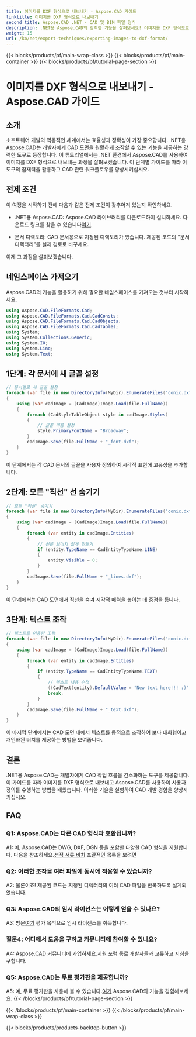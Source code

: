 ```yaml
---
title: 이미지를 DXF 형식으로 내보내기 - Aspose.CAD 가이드
linktitle: 이미지를 DXF 형식으로 내보내기
second_title: Aspose.CAD .NET - CAD 및 BIM 파일 형식
description: .NET용 Aspose.CAD의 강력한 기능을 살펴보세요! 이미지를 DXF 형식으로 쉽게 내보내는 방법을 알아보세요. 정확성과 효율성으로 CAD 개발을 강화하세요.
weight: 15
url: /ko/net/export-techniques/exporting-images-to-dxf-format/
---
```


{{< blocks/products/pf/main-wrap-class >}}
{{< blocks/products/pf/main-container >}}
{{< blocks/products/pf/tutorial-page-section >}}

# 이미지를 DXF 형식으로 내보내기 - Aspose.CAD 가이드

## 소개

소프트웨어 개발의 역동적인 세계에서는 효율성과 정확성이 가장 중요합니다. .NET용 Aspose.CAD는 개발자에게 CAD 도면을 원활하게 조작할 수 있는 기능을 제공하는 강력한 도구로 등장합니다. 이 튜토리얼에서는 .NET 환경에서 Aspose.CAD를 사용하여 이미지를 DXF 형식으로 내보내는 과정을 살펴보겠습니다. 이 단계별 가이드를 따라 이 도구의 잠재력을 활용하고 CAD 관련 워크플로우를 향상시키십시오.

## 전제 조건

이 여정을 시작하기 전에 다음과 같은 전제 조건이 갖추어져 있는지 확인하세요.

-  .NET용 Aspose.CAD: Aspose.CAD 라이브러리를 다운로드하여 설치하세요. 다운로드 링크를 찾을 수 있습니다[여기](https://releases.aspose.com/cad/net/).

- 문서 디렉토리: CAD 문서용으로 지정된 디렉토리가 있습니다. 제공된 코드의 "문서 디렉터리"를 실제 경로로 바꾸세요.

이제 그 과정을 살펴보겠습니다.

## 네임스페이스 가져오기

Aspose.CAD의 기능을 활용하기 위해 필요한 네임스페이스를 가져오는 것부터 시작하세요.

```csharp
using Aspose.CAD.FileFormats.Cad;
using Aspose.CAD.FileFormats.Cad.CadConsts;
using Aspose.CAD.FileFormats.Cad.CadObjects;
using Aspose.CAD.FileFormats.Cad.CadTables;
using System;
using System.Collections.Generic;
using System.IO;
using System.Linq;
using System.Text;
```

## 1단계: 각 문서에 새 글꼴 설정

```csharp
// 문서별로 새 글꼴 설정
foreach (var file in new DirectoryInfo(MyDir).EnumerateFiles("conic.dxf"))
{
    using (var cadImage = (CadImage)Image.Load(file.FullName))
    {
        foreach (CadStyleTableObject style in cadImage.Styles)
        {
            // 글꼴 이름 설정
            style.PrimaryFontName = "Broadway";
        }
        cadImage.Save(file.FullName + "_font.dxf");
    }
}
```

이 단계에서는 각 CAD 문서의 글꼴을 사용자 정의하여 시각적 표현에 고유성을 추가합니다.

## 2단계: 모든 "직선" 선 숨기기

```csharp
// 모든 "직선" 숨기기
foreach (var file in new DirectoryInfo(MyDir).EnumerateFiles("conic.dxf"))
{
    using (var cadImage = (CadImage)Image.Load(file.FullName))
    {
        foreach (var entity in cadImage.Entities)
        {
            // 선을 보이지 않게 만들기
            if (entity.TypeName == CadEntityTypeName.LINE)
            {
                entity.Visible = 0;
            }
        }
        cadImage.Save(file.FullName + "_lines.dxf");
    }
}
```

이 단계에서는 CAD 도면에서 직선을 숨겨 시각적 매력을 높이는 데 중점을 둡니다.

## 3단계: 텍스트 조작

```csharp
// 텍스트를 이용한 조작
foreach (var file in new DirectoryInfo(MyDir).EnumerateFiles("conic.dxf"))
{
    using (var cadImage = (CadImage)Image.Load(file.FullName))
    {
        foreach (var entity in cadImage.Entities)
        {
            if (entity.TypeName == CadEntityTypeName.TEXT)
            {
                // 텍스트 내용 수정
                ((CadText)entity).DefaultValue = "New text here!!! :)";
                break;
            }
        }
        cadImage.Save(file.FullName + "_text.dxf");
    }
}
```

이 마지막 단계에서는 CAD 도면 내에서 텍스트를 동적으로 조작하여 보다 대화형이고 개인화된 터치를 제공하는 방법을 보여줍니다.

## 결론

.NET용 Aspose.CAD는 개발자에게 CAD 작업 흐름을 간소화하는 도구를 제공합니다. 이 가이드를 따라 이미지를 DXF 형식으로 내보내고 Aspose.CAD를 사용하여 사용자 정의를 수행하는 방법을 배웠습니다. 이러한 기술을 실험하여 CAD 개발 경험을 향상시키십시오.

## FAQ

### Q1: Aspose.CAD는 다른 CAD 형식과 호환됩니까?

 A1: 예, Aspose.CAD는 DWG, DXF, DGN 등을 포함한 다양한 CAD 형식을 지원합니다. 다음을 참조하세요.[선적 서류 비치](https://reference.aspose.com/cad/net/) 포괄적인 목록을 보려면

### Q2: 이러한 조작을 여러 파일에 동시에 적용할 수 있습니까?

A2: 물론이죠! 제공된 코드는 지정된 디렉터리의 여러 CAD 파일을 반복하도록 설계되었습니다.

### Q3: Aspose.CAD의 임시 라이선스는 어떻게 얻을 수 있나요?

 A3: 방문[여기](https://purchase.aspose.com/temporary-license/) 평가 목적으로 임시 라이센스를 취득합니다.

### 질문4: 어디에서 도움을 구하고 커뮤니티에 참여할 수 있나요?

 A4: Aspose.CAD 커뮤니티에 가입하세요.[지원 포럼](https://forum.aspose.com/c/cad/19) 동료 개발자들과 교류하고 지침을 구합니다.

### Q5: Aspose.CAD는 무료 평가판을 제공합니까?

 A5: 예, 무료 평가판을 사용해 볼 수 있습니다.[여기](https://releases.aspose.com/) Aspose.CAD의 기능을 경험해보세요.
{{< /blocks/products/pf/tutorial-page-section >}}

{{< /blocks/products/pf/main-container >}}
{{< /blocks/products/pf/main-wrap-class >}}

{{< blocks/products/products-backtop-button >}}
